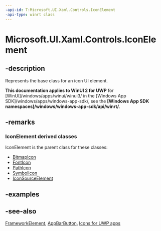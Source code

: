 ```yaml
---
-api-id: T:Microsoft.UI.Xaml.Controls.IconElement
-api-type: winrt class
---
```


<!-- Class syntax.
public class IconElement : Windows.UI.Xaml.FrameworkElement, Windows.UI.Xaml.Controls.IIconElement
-->

# Microsoft.UI.Xaml.Controls.IconElement

## -description

Represents the base class for an icon UI element.

**This documentation applies to WinUI 2 for UWP** for [WinUI]/windows/apps/winui/winui3/ in the [Windows App SDK]/windows/apps/windows-app-sdk/, see the **[Windows App SDK namespaces]/windows/windows-app-sdk/api/winrt/**.

## -remarks

### IconElement derived classes

IconElement is the parent class for these classes:

- [BitmapIcon](bitmapicon.md)
- [FontIcon](fonticon.md)
- [PathIcon](pathicon.md)
- [SymbolIcon](symbolicon.md)
- [IconSourceElement](iconsourceelement.md)

## -examples

## -see-also

[FrameworkElement](../microsoft.ui.xaml/frameworkelement.md), [AppBarButton](appbarbutton.md), [Icons for UWP apps](/windows/uwp/style/icons)
